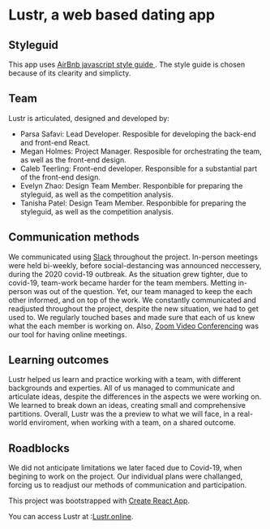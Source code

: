 
# Lustr, a web based dating app


## Styleguid 
This app uses [ AirBnb javascript style guide ](https://github.com/adobeio/styleguide/blob/master/opensource/doc-style.md). The style guide is chosen because of its clearity and simplicty. 

## Team
Lustr is articulated, designed and developed by:
- Parsa Safavi: Lead Developer. Resposible for developing the back-end and front-end React.
- Megan Holmes: Project Manager. Resposible for orchestrating the team, as well as the front-end design.
- Caleb Teerling: Front-end developer. Responsible for a substantial part of the front-end design.
- Evelyn Zhao: Design Team Member. Responbible for preparing the styleguid, as well as the competition analysis. 
- Tanisha Patel: Design Team Member. Responbible for preparing the styleguid, as well as the competition analysis. 

## Communication methods
We communicated using [Slack](https://slack.com/) throughout the project. In-person meetings were held bi-weekly, before social-destancing was announced neccessery, during the 2020 covid-19 outbreak. As the situation grew tighter, due to covid-19, team-work became harder for the team members. Metting in-person was out of the question. Yet, our team managed to keep the each other informed, and on top of the work. We constantly communicated and readjusted throughout the project, despite the new situation, we had to get used to. We regularly touched bases and made sure that each of us knew what the each member is working on. Also, [Zoom Video Conferencing](zoom.us) was our tool for having online meetings.

## Learning outcomes
Lustr helped us learn and practice working with a team, with different backgrounds and experties. All of us managed to communicate and articulate ideas, despite the differences in the aspects we were working on. We learned to break down an ideas, creating small and comprehensive partitions. Overall, Lustr was the a preview to what we will face, in a real-world enviroment, when working with a team, on a shared outcome.

## Roadblocks
We did not anticipate limitations we later faced due to Covid-19, when begining to work on the project. Our individual plans were challanged, forcing us to readjust our methods of communication and participation. 

This project was bootstrapped with [Create React App](https://github.com/facebook/create-react-app).


You can access Lustr at :[Lustr.online](http://lustr.online).
